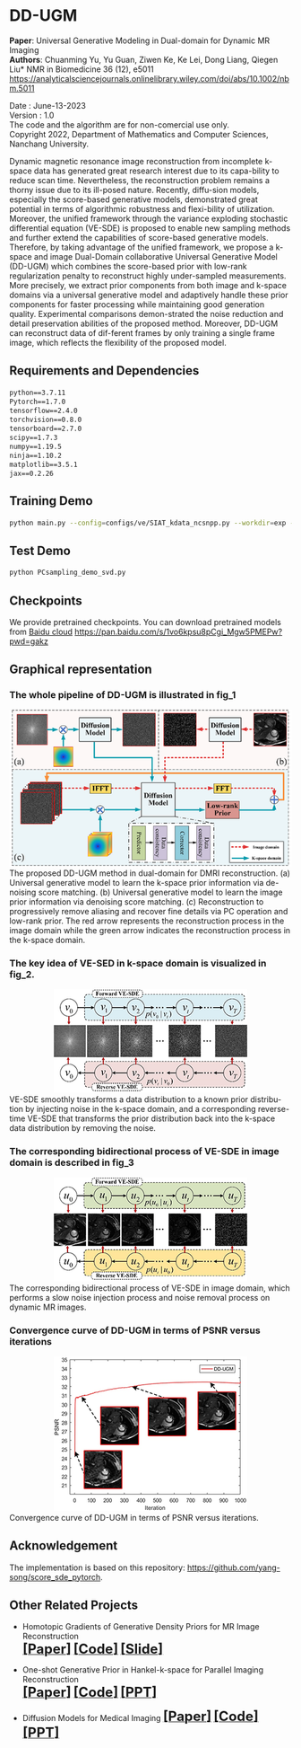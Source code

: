 # DD-UGM    
**Paper**: Universal Generative Modeling in Dual-domain for Dynamic MR Imaging      
**Authors**: Chuanming Yu, Yu Guan, Ziwen Ke, Ke Lei, Dong Liang, Qiegen Liu*
NMR in Biomedicine 36 (12), e5011         
https://analyticalsciencejournals.onlinelibrary.wiley.com/doi/abs/10.1002/nbm.5011     
     
Date : June-13-2023  
Version : 1.0  
The code and the algorithm are for non-comercial use only.  
Copyright 2022, Department of Mathematics and Computer Sciences, Nanchang University. 

Dynamic magnetic resonance image reconstruction from incomplete k-space data has generated great research interest due to its capa-bility to reduce scan time. Nevertheless, the reconstruction problem remains a thorny issue due to its ill-posed nature. Recently, diffu-sion models, especially the score-based generative models, demonstrated great potential in terms of algorithmic robustness and flexi-bility of utilization. Moreover, the unified framework through the variance exploding stochastic differential equation (VE-SDE) is proposed to enable new sampling methods and further extend the capabilities of score-based generative models. Therefore, by taking advantage of the unified framework, we propose a k-space and image Dual-Domain collaborative Universal Generative Model (DD-UGM) which combines the score-based prior with low-rank regularization penalty to reconstruct highly under-sampled measurements. More precisely, we extract prior components from both image and k-space domains via a universal generative model and adaptively handle these prior components for faster processing while maintaining good generation quality. Experimental comparisons demon-strated the noise reduction and detail preservation abilities of the proposed method. Moreover, DD-UGM can reconstruct data of dif-ferent frames by only training a single frame image, which reflects the flexibility of the proposed model.

## Requirements and Dependencies
    python==3.7.11
    Pytorch==1.7.0
    tensorflow==2.4.0
    torchvision==0.8.0
    tensorboard==2.7.0
    scipy==1.7.3
    numpy==1.19.5
    ninja==1.10.2
    matplotlib==3.5.1
    jax==0.2.26

## Training Demo
``` bash
python main.py --config=configs/ve/SIAT_kdata_ncsnpp.py --workdir=exp --mode=train --eval_folder=result
```

## Test Demo
``` bash
python PCsampling_demo_svd.py
```

## Checkpoints
We provide pretrained checkpoints. You can download pretrained models from [Baidu cloud](https://pan.baidu.com/s/1vo6kpsu8pCgi_Mgw5PMEPw?pwd=gakz)
https://pan.baidu.com/s/1vo6kpsu8pCgi_Mgw5PMEPw?pwd=gakz

## Graphical representation
### The whole pipeline of DD-UGM is illustrated in fig_1
<div align="center"><img src="https://github.com/yqx7150/DD-UGM/blob/main/fig_1.png" >  </div>
The proposed DD-UGM method in dual-domain for DMRI reconstruction. (a) Universal generative model to learn the k-space prior information via de-noising score matching. (b) Universal generative model to learn the image prior information via denoising score matching. (c) Reconstruction to progressively remove aliasing and recover fine details via PC operation and low-rank prior. The red arrow represents the reconstruction process in the image domain while the green arrow indicates the reconstruction process in the k-space domain.

### The key idea of VE-SED in k-space domain is visualized in fig_2.
<div align="center"><img src="https://github.com/yqx7150/DD-UGM/blob/main/fig_2.png" >  </div>
VE-SDE smoothly transforms a data distribution to a known prior distribu-tion by injecting noise in the k-space domain, and a corresponding reverse-time VE-SDE that transforms the prior distribution back into the k-space data distribution by removing the noise.

###  The corresponding bidirectional process of VE-SDE in image domain is described in fig_3
<div align="center"><img src="https://github.com/yqx7150/DD-UGM/blob/main/fig_3.png" >  </div>
The corresponding bidirectional process of VE-SDE in image domain, which performs a slow noise injection process and noise removal process on dynamic MR images.


###  Convergence curve of DD-UGM in terms of PSNR versus iterations
<div align="center"><img src="https://github.com/yqx7150/DD-UGM/blob/main/fig_4.png" >  </div>
 Convergence curve of DD-UGM in terms of PSNR versus iterations.

## Acknowledgement
The implementation is based on this repository: https://github.com/yang-song/score_sde_pytorch.

## Other Related Projects    
  * Homotopic Gradients of Generative Density Priors for MR Image Reconstruction  
[<font size=5>**[Paper]**</font>](https://ieeexplore.ieee.org/abstract/document/9435335)   [<font size=5>**[Code]**</font>](https://github.com/yqx7150/HGGDP) [<font size=5>**[Slide]**</font>](https://github.com/yqx7150/HGGDP/tree/master/Slide)  

* One-shot Generative Prior in Hankel-k-space for Parallel Imaging Reconstruction  
[<font size=5>**[Paper]**</font>](https://arxiv.org/abs/2208.07181)   [<font size=5>**[Code]**</font>](https://github.com/yqx7150/HKGM)   [<font size=5>**[PPT]**</font>](https://github.com/yqx7150/HKGM/tree/main/PPT)

* Diffusion Models for Medical Imaging
[<font size=5>**[Paper]**</font>](https://github.com/yqx7150/Diffusion-Models-for-Medical-Imaging)   [<font size=5>**[Code]**</font>](https://github.com/yqx7150/Diffusion-Models-for-Medical-Imaging)   [<font size=5>**[PPT]**</font>](https://github.com/yqx7150/HKGM/tree/main/PPT)  
     
